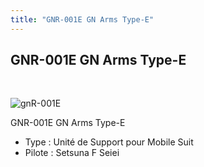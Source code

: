 ```yaml
---
title: "GNR-001E GN Arms Type-E"
---
```


GNR-001E GN Arms Type-E
-----------------------

 


![gnR-001E](/images/stories/saga/gundam00/ms/celestialbeing/gnR-001E.png "typee.gif")


GNR-001E GN Arms Type-E


- Type : Unité de Support pour Mobile Suit   
- Pilote : Setsuna F Seiei

